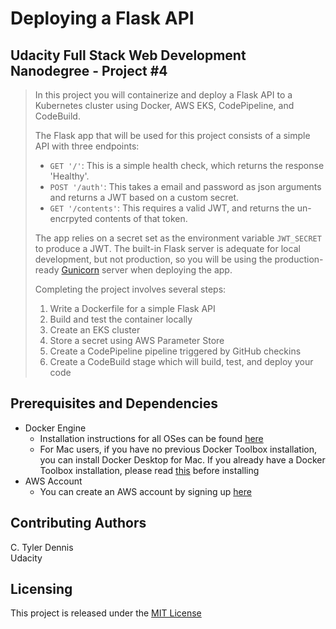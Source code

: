 # Deploying a Flask API

## Udacity Full Stack Web Development Nanodegree - Project #4

> In this project you will containerize and deploy a Flask API to a Kubernetes cluster using Docker, AWS EKS, CodePipeline, and CodeBuild.
> 
> The Flask app that will be used for this project consists of a simple API with three endpoints:
> 
> - `GET '/'`: This is a simple health check, which returns the response 'Healthy'. 
> - `POST '/auth'`: This takes a email and password as json arguments and returns a JWT based on a custom secret.
> - `GET '/contents'`: This requires a valid JWT, and returns the un-encrpyted contents of that token. 
> 
> The app relies on a secret set as the environment variable `JWT_SECRET` to produce a JWT. The built-in Flask server is adequate for local development, but not production, so you will be using the production-ready [Gunicorn](https://gunicorn.org/) server when deploying the app.
> 
> Completing the project involves several steps:
> 
> 1. Write a Dockerfile for a simple Flask API
> 2. Build and test the container locally
> 3. Create an EKS cluster
> 4. Store a secret using AWS Parameter Store
> 5. Create a CodePipeline pipeline triggered by GitHub checkins
> 6. Create a CodeBuild stage which will build, test, and deploy your code

## Prerequisites and Dependencies

- Docker Engine
    - Installation instructions for all OSes can be found [here](https://docs.docker.com/install/)
    - For Mac users, if you have no previous Docker Toolbox installation, you can install Docker Desktop for Mac. If you already have a Docker Toolbox installation, please read [this](https://docs.docker.com/docker-for-mac/docker-toolbox/) before installing
 - AWS Account
     - You can create an AWS account by signing up [here](https://aws.amazon.com/#)

## Contributing Authors

C. Tyler Dennis  
Udacity

## Licensing

This project is released under the [MIT License](https://opensource.org/licenses/MIT)
